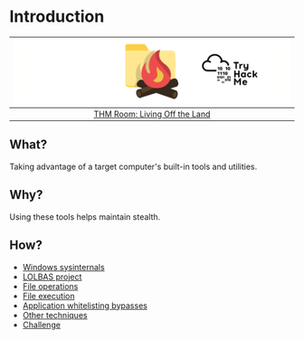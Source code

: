 # Introduction

| ![Living Off the Land](../../_static/images/thm-land.png) |
|:--:|
| [THM Room: Living Off the Land](https://tryhackme.com/room/livingofftheland) |

## What?

Taking advantage of a target computer's built-in tools and utilities.

## Why?

Using these tools helps maintain stealth.

## How?

* [Windows sysinternals](sysinternals.md)
* [LOLBAS project](lolbas.md)
* [File operations](operations.md)
* [File execution](execution.md)
* [Application whitelisting bypasses](app-whitelisting.md)
* [Other techniques](other.md)
* [Challenge](challenge.md)


